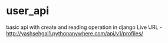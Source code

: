 # user_api
basic api with create and reading operation in django
Live URL - http://yashsehgal1.pythonanywhere.com/api/v1/profiles/
